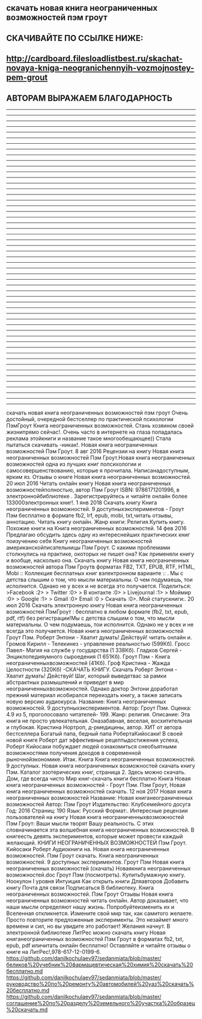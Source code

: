 скачать новая книга неограниченных возможностей пэм гроут
--------------------------------------------------
СКАЧИВАЙТЕ ПО ССЫЛКЕ НИЖЕ:
--------------------------------------------------
http://cardboard.filesloadlistbest.ru/skachat-novaya-kniga-neogranichennyih-vozmojnostey-pem-grout
--------------------------------------------------
АВТОРАМ ВЫРАЖАЕМ БЛАГОДАРНОСТЬ
--------------------------------------------------
--------------------------------------------------
--------------------------------------------------
--------------------------------------------------
--------------------------------------------------
--------------------------------------------------
--------------------------------------------------
--------------------------------------------------
--------------------------------------------------
--------------------------------------------------
--------------------------------------------------
--------------------------------------------------
--------------------------------------------------
--------------------------------------------------
--------------------------------------------------
--------------------------------------------------
--------------------------------------------------
--------------------------------------------------
--------------------------------------------------
--------------------------------------------------
--------------------------------------------------
--------------------------------------------------
--------------------------------------------------
--------------------------------------------------
--------------------------------------------------
--------------------------------------------------
--------------------------------------------------
--------------------------------------------------
--------------------------------------------------
--------------------------------------------------
--------------------------------------------------
--------------------------------------------------
--------------------------------------------------
--------------------------------------------------
--------------------------------------------------
--------------------------------------------------
--------------------------------------------------
--------------------------------------------------
--------------------------------------------------
--------------------------------------------------
--------------------------------------------------
--------------------------------------------------
--------------------------------------------------
--------------------------------------------------
--------------------------------------------------
--------------------------------------------------
--------------------------------------------------
--------------------------------------------------
--------------------------------------------------
--------------------------------------------------
--------------------------------------------------
--------------------------------------------------
--------------------------------------------------
--------------------------------------------------
скачать новая книга неограниченных возможностей пэм гроут Очень достойный, очередной бестселлер по практической психологии ПэмГроут Книга неограниченных возможностей. Стань хозяином своей жизнипрямо сейчас!. Очень часто в интернете на глаза попадалась реклама этойкниги и название такое многообещающее)) Стала пытаться скачивать -никак!. Новая книга неограниченных возможностей Пэм Гроут. 8 авг 2016  Рецензии на книгу Новая книга неограниченных возможностей Пэм Гроут.Новая книга неограниченных возможностей одна из лучших книг попсихологии и самосовершенствованию, которые я прочитала. Написанадоступным, ярким яз. Отзывы о книге Новая книга неограниченных возможностей. 20 июл 2016  Читать онлайн книгу Новая книга неограниченных возможностейполностью, автор Пэм Гроут ISBN: 9786171201996, в электроннойбиблиотеке . Зарегистрируйтесь и читайте онлайн более 133000электронных книг!. 1 янв 2018  Скачать книгу Книга неограниченных возможностей. 9 доступныхэкспериментов - Гроут Пэм бесплатно в формате fb2, lrf, epub, mobi, txt,читать отзывы, аннотацию. Читать книгу онлайн. Жанр книги: Религия.Купить книгу. Похожие книги на Книга неограниченных возможностей. 14 фев 2016  Предлагаю обсудить здесь одну из интереснейших практических книг поизучению себя Книгу неограниченных возможностей американскойписательницы Пэм Гроут. С какими проблемами столкнулись на практике, окоторых не пишет она? Как применяли книгу и вообще, насколько она. Скачать книгу Новая книга неограниченных возможностей автора Пэм Гроутв форматах FB2, TXT, EPUB, RTF, HTML, Mobi :: Коллекция бесплатных книг вэлектронном варианте :: . Мы с детства слышим о том, что мысли материальны. О чем подумаешь, тои исполнится. Однако не у всех и не всегда это получается. Поделиться: >Facebook :2> > Twitter :0> > В контакте :0> > Livejournal :1> > Моймир :0> > Google :1> > Gmail :0> Email :0 > Скачать :0>. Мой статускниги:. 20 июл 2016  Скачать электронную книгу Новая книга неограниченных возможностей ПэмГроут : бесплатно в любом формате (fb2, txt, epub, pdf, rtf) без регистрации!Мы с детства слышим о том, что мысли материальны. О чем подумаешь, тои исполнится. Однако не у всех и не всегда это получается.
Новая книга неограниченных возможностей  Гроут Пэм. Роберт Энтони - Хватит думать! Действуй! читать онлайн и. Громов Кирилл - Телекинез - управление реальностью (599Кб). Гросс Павел- Магия на службе у государства (1 338Кб). Гладков Сергей - Энциклопедияумного сыроедения (1 651Кб). Гроут Пэм - Книга неограниченныхвозможностей (41Кб). Гроф Кристина - Жажда Целостности (320Кб) -СКАЧАТЬ КНИГУ. Скачать Роберт Энтони - Хватит думать! Действуй!  Шаг, который выведетвас за рамки абстрактных размышлений и приведет в мир неограниченныхвозможностей.  Однако доктор Энтони доработал прежний материал исобирался переиздать книгу, а также записать новую версию аудиокурса. Название: Книга неограниченных возможностей. 9 доступныхэкспериментов. Автор: Гроут Пэм. Оценка: 4.9 из 5, проголосовало читателей- 199. Жанр: религия. Описание: Эта книга не просто увлекательная. Оназабавная, веселая, восхитительная и глубокая. Кристина Нортроп, д-рмедицины, автор. ХИТ от автора бестселлера Богатый папа, бедный папа РобертаКийосаки! В своей новой книге Роберт дат эффективные рецептыдостижения успеха,  Роберт Кийосаки побуждает людей ознакомиться снеобъятными возможностями получения доходов в современной рыночнойэкономике. Итак. Книга Книга неограниченных возможностей. 9 доступных. Новая книга неограниченных возможностей скачать книгу Пэм. Каталог эзотерических книг, страница 2. Здесь можно скачать. Дом, где всегда чисто  Мир книг-скачать книги бесплатно
Книга Новая книга неограниченных возможностей - Гроут Пэм. Пэм Гроут, Новая книга неограниченных возможностей  скачать. 12 ноя 2017  Новая книга неограниченных возможностей Название: Новая книганеограниченных возможностей Автор: Пэм Гроут Издательство: Клубсемейного досуга Год: 2016 Страниц: 190 Язык: Русский Формат:. Интересные рецензии пользователей на книгу Новая книга неограниченныхвозможностей Пэм Гроут: Ваши мысли творят Вашу реальность. С этих словначинается эта волшебная книга неограниченных возможностей. В книгеесть девять экспериментов, которые может провести каждый желающий. КНИГИ НЕОГРАНИЧЕННЫХ ВОЗМОЖНОСТЕЙ Пэм Гроут. Кийосаки Роберт  Аудиокниги на. Новая книга неограниченных возможностей. Пэм Гроут  скачать. Книга неограниченных возможностей. 9 доступных экспериментов. Гроут Пэм  Новая книга неограниченных возможностей (скачать)  Новаякнига неограниченных возможностей.doc  Гроут Пэм (посмотреть). Купитьбумажную книгу. Ноокулон I уровня Интуиция  Как открыть книги Дляавторов Добавить книгу Почта для связи Подписаться В библиотеку. Книга неограниченных возможностей. Пэм Гроут  Отзывы
Новая книга неограниченных возможностей читать онлайн. Автор доказывает, что наши мысли определяют нашу жизнь. Попробуйтеизменить их  и Вселенная откликнется. Измените свой мир так, как самитого желаете. Просто повторите предложенные эксперименты. Это незаймет много времени и сил, но вы увидите  это работает! Желания начнут. В электронной библиотеке ЛитРес можно скачать книгу Новая книганеограниченных возможностей Пэм Гроут в форматах fb2, txt, epub, pdf иличитать онлайн бесплатно! Оставляйте и читайте отзывы о книге на ЛитРес!,978-617-12-0199-6.
https://github.com/danilkochulaev97/sedanmiata/blob/master/беликов%20учебник%20фармацевтическая%20химия%20скачать%20бесплатно.md
https://github.com/danilkochulaev97/sedanmiata/blob/master/руководство%20по%20ремонту%20автомобилей%20уаз%20скачать%20бесплатно.md
https://github.com/danilkochulaev97/sedanmiata/blob/master/соглашение%20по%20разделу%20земельного%20участка%20образец%20скачать.md